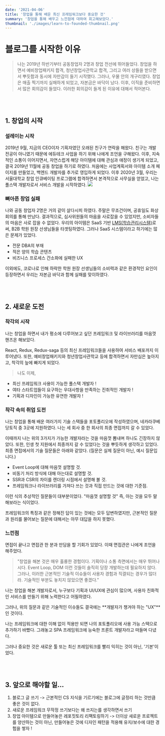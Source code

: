 ```yaml
---
date: '2021-04-06'
title: '창업을 통해 배운 최신 프레임워크보다 중요한 것'
summary: '창업을 통해 배우고 느낀점에 대하여 회고해보았다.'
thumbnail: './images/learn-to-founded-thumbnail.png'
---
```


# 블로그를 시작한 이유

> 나는 2019년 하반기부터 공동창업자 2명과 창업 전선에 뛰어들었다. 창업을 하면서 예비창업패키지 합격, 청년창업사관학교 합격, 그리고 여러 상들을 받으면서 뿌듯함과 동시에 자만감이 들기 시작했다. 그러나, 우물 안의 개구리였다. 창업은 매출 찍기까지 실패하게 되었고, 자본금은 바닥이 났다. 이후, 이직을 준비하면서 많은 회의감이 들었다. 이러한 회의감이 들게 된 이유에 대해서 적어본다.

<br/>
<br/>

## 1. 창업의 시작

### 설레이는 시작

2019년 9월, 지금의 CEO이자 기획자였던 오래된 친구가 연락을 해왔다. 친구는 개발 전공이 아니였기 때문에 에듀테크 사업을 하기 위해 나에게 조언을 구해왔다. 이후, 지속적인 소통이 이어지면서, 자연스럽게 해당 아이템에 대해 관심과 애정이 생기게 되었고, 결국 2019년 11월에 공동 창업을 하기로 하였다. 처음에는 사업계획서와 아이템 소개 페이지를 만들었고, 백엔드 개발자를 추가로 영입하게 되었다. 이후 2020년 3월, 우리는 서울대학교 창업 인큐베이팅 프로그램에 합격하면서 본격적으로 사무실을 얻었고, 나는 풀스택 개발자로서 서비스 개발을 시작하였다.
![](https://images.velog.io/images/jun094/post/71da4d08-4c4f-4ce0-a5dd-8ca6979baa04/Frame%209.png)

### 뼈아픈 창업 실패

나와 공동 창업자 2명은 거의 같이 살다시피 하였다. 주말은 무조건이며, 공휴일도 화상 회의를 통해 만났다. 결과적으로, 심사위원들의 마음을 사로잡을 수 있었지만, 소비자들의 마음은 사로 잡을 수 없었다.
우리의 아이템은 SaaS 기반 [LMS(학습관리시스템)](https://ko.wikipedia.org/wiki/%ED%95%99%EC%8A%B5_%EA%B4%80%EB%A6%AC_%EC%8B%9C%EC%8A%A4%ED%85%9C)로써, B2B 학원 원장 선생님들을 타겟팅하였다. 그러나 SaaS 시스템이라고 하기에는 많은 문제가 있었다.

>

- 전문 DBA의 부재
- 적은 양의 학습 콘텐츠
- 비즈니스 프로세스 간소화에 실패한 UX

이외에도, 코로나로 인해 하락한 학원 원장 선생님들의 소비력과 같은 환경적인 요인이 등장하면서 우리는 자본금 바닥과 함께 실패를 맞이하였다.

<br/>
<br/>

## 2. 새로운 도전

### 착각의 시작

나는 창업을 하면서 내가 평소에 다루어보고 싶던 프레임워크 및 라이브러리를 마음껏 핸즈온 해보았다.

React, Redux, Redux-saga 등의 최신 프레임워크들을 사용하여 서비스 배포까지 이루어냈다. 또한, 예비창업패키지와 청년창업사관학교 등에 합격하면서 자만심은 높아지고, 착각의 늪에 빠지게 되었다.

> 나도 이제,

- 최신 프레임워크 사용이 가능한 풀스택 개발자 !
- 여타 스타트업들이 요구하는 우대사항을 만족하는 진취적인 개발자 !
- 기획과 디자인이 가능한 유연한 개발자 !
  <br/>

### 착각 속의 취업 도전

나는 창업을 통해 배운 여러가지 기술 스택들을 포토폴리오에 작성하였으며, 네카라쿠베당토직 중 3곳에 지원하였다. 나는 세 회사 중 한 회사의 최종 면접까지 갈 수 있었다.

이때까지 나는 위의 3가지가 가능한 개발자라는 것을 마음껏 뽐내며 하나도 긴장하지 않았다. 또한, 인생 첫 지원에서 최종까지 갈 수 있었다는 것을 뿌듯하게 생각하고 있었다. 최종 면접에서의 기술 질문들은 아래와 같았다. (질문은 실제 질문이 아닌, 예시 질문입니다.)

>

- Event Loop에 대해 마음껏 설명할 것.
- 비동기 처리 방식에 대해 아는대로 설명할 것.
- SSR과 CSR의 차이를 렌더링 시점에서 설명해 볼 것.
- 프레임워크나 라이브러리를 가져다 쓰는 것과 직접 만드는 것에 대한 기준점.

이런 식의 추상적인 질문들이 대부분이었다. "마음껏 설명할 것" 즉, 아는 것을 모두 말해보라는 식이었다.

프레임워크의 특징과 같은 정해진 답이 있는 것에는 모두 답변하였지만, 근본적인 질문과 원리를 물어보는 질문에 대해서는 아무 대답을 하지 못했다.
<br/>

### 느낀점

면접이 끝나고 면접관 한 분과 만담을 할 기회가 있었다. 이때 면접관은 나에게 조언을 해주었다.

> "창업을 해본 것은 매우 훌륭한 경험이다. 기획이나 소통 측면에서는 매우 뛰어나시다. Event Loop, DOM 이런 것들이 솔직히 당장 개발하는데 필요하지 않다. 그러나, 이러한 근본적인 기술적 이슈들이 사용자 경험과 직결되는 경우가 많더라. 기술적인 부분도 놓치지 않았으면 좋겠다."

나는 창업을 해본 개발자로서, 누구보다 기획과 UI/UX에 관심이 많으며, 사용자 친화적인 서비스를 만들기 위해 노력한다고 어필하였다.

그러나, 위의 질문과 같은 기술적인 이슈들도 결국에는 **개발자가 챙겨야 하는 "UX"**인 것이다.

나는 프레임워크에 대한 이해 없이 적용만 되면 나의 포토폴리오에 사용 가능 스택으로 추가하기 바빴다. 그래놓고 SPA 프레임워크에 능숙한 프론트 개발자라고 떠들며 다녔다.

그러나 중요한 것은 새로운 툴 또는 최신 프레임워크를 빨리 익히는 것이 아닌, '기본'이었다.

<br/>
<br/>

## 3. 앞으로 해야할 일...

1. 블로그 글 쓰기 -> 근본적인 CS 지식을 기르기에는 블로그에 글정리 하는 것만큼 좋은 것이 없다.
1. 새로운 프레임워크 무작정 쓰기보다는 왜 쓰지는를 생각하면서 쓰기
1. 창업 아이템으로 만들어놓은 레포짓토리 리팩토링하기
   -> 더이상 새로운 프로젝트를 양산하는 것이 아닌, 만들어놓은 것에 디자인 패턴을 적용해 유지/보수에 대한 경험을 쌓자 !
